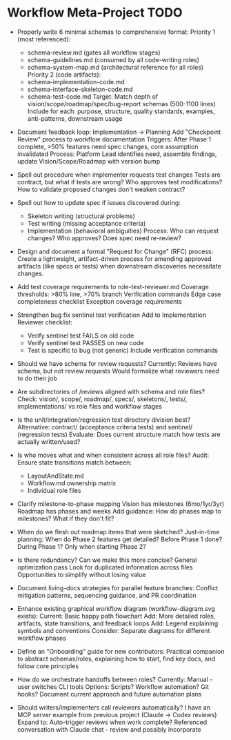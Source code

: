 # Workflow Meta-Project TODO

* Properly write 6 minimal schemas to comprehensive format:
  Priority 1 (most referenced):
  - schema-review.md (gates all workflow stages)
  - schema-guidelines.md (consumed by all code-writing roles)
  - schema-system-map.md (architectural reference for all roles)
  Priority 2 (code artifacts):
  - schema-implementation-code.md
  - schema-interface-skeleton-code.md
  - schema-test-code.md
  Target: Match depth of vision/scope/roadmap/spec/bug-report schemas (500-1100 lines)
  Include for each: purpose, structure, quality standards, examples, anti-patterns, downstream usage


* Document feedback loop: Implementation → Planning
  Add "Checkpoint Review" process to workflow documentation
  Triggers: After Phase 1 complete, >50% features need spec changes, core assumption invalidated
  Process: Platform Lead identifies need, assemble findings, update Vision/Scope/Roadmap with version bump

* Spell out procedure when implementer requests test changes
  Tests are contract, but what if tests are wrong?
  Who approves test modifications?
  How to validate proposed changes don't weaken contract?

* Spell out how to update spec if issues discovered during:
  - Skeleton writing (structural problems)
  - Test writing (missing acceptance criteria)
  - Implementation (behavioral ambiguities)
  Process: Who can request changes? Who approves? Does spec need re-review?

* Design and document a formal "Request for Change" (RFC) process:
  Create a lightweight, artifact-driven process for amending approved
  artifacts (like specs or tests) when downstream discoveries necessitate changes.

* Add test coverage requirements to role-test-reviewer.md
  Coverage thresholds: >80% line, >70% branch
  Verification commands
  Edge case completeness checklist
  Exception coverage requirements

* Strengthen bug fix sentinel test verification
  Add to Implementation Reviewer checklist:
  - Verify sentinel test FAILS on old code
  - Verify sentinel test PASSES on new code
  - Test is specific to bug (not generic)
  Include verification commands

* Should we have schema for review requests?
  Currently: Reviews have schema, but not review requests
  Would formalize what reviewers need to do their job

* Are subdirectories of /reviews aligned with schema and role files?
  Check: vision/, scope/, roadmap/, specs/, skeletons/, tests/, implementations/
  vs role files and workflow stages

* Is the unit/integration/regression test directory division best?
  Alternative: contract/ (acceptance criteria tests) and sentinel/ (regression tests)
  Evaluate: Does current structure match how tests are actually written/used?

* Is who moves what and when consistent across all role files?
  Audit: Ensure state transitions match between:
  - LayoutAndState.md
  - Workflow.md ownership matrix
  - Individual role files

* Clarify milestone-to-phase mapping
  Vision has milestones (6mo/1yr/3yr)
  Roadmap has phases and weeks
  Add guidance: How do phases map to milestones? What if they don't fit?

* When do we flesh out roadmap items that were sketched?
  Just-in-time planning: When do Phase 2 features get detailed?
  Before Phase 1 done? During Phase 1? Only when starting Phase 2?

* Is there redundancy? Can we make this more concise?
  General optimization pass
  Look for duplicated information across files
  Opportunities to simplify without losing value

* Document living-docs strategies for parallel feature branches:
  Conflict mitigation patterns, sequencing guidance, and PR coordination

* Enhance existing graphical workflow diagram (workflow-diagram.svg exists):
  Current: Basic happy path flowchart
  Add: More detailed roles, artifacts, state transitions, and feedback loops
  Add: Legend explaining symbols and conventions
  Consider: Separate diagrams for different workflow phases

* Define an "Onboarding" guide for new contributors:
  Practical companion to abstract schemas/roles, explaining how to start,
  find key docs, and follow core principles

* How do we orchestrate handoffs between roles?
  Currently: Manual - user switches CLI tools
  Options: Scripts? Workflow automation? Git hooks?
  Document current approach and future automation plans

* Should writers/implementers call reviewers automatically?
  I have an MCP server example from previous project (Claude → Codex reviews)
  Expand to: Auto-trigger reviews when work complete?
  Referenced conversation with Claude chat - review and possibly incorporate

